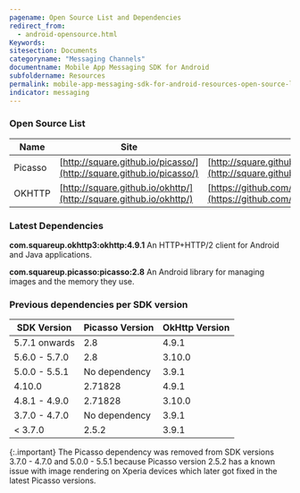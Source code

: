 ```yaml
---
pagename: Open Source List and Dependencies
redirect_from:
  - android-opensource.html
Keywords:
sitesection: Documents
categoryname: "Messaging Channels"
documentname: Mobile App Messaging SDK for Android
subfoldername: Resources
permalink: mobile-app-messaging-sdk-for-android-resources-open-source-list-and-dependencies.html
indicator: messaging
---
```


### Open Source List

| Name                | Site                                                    | License                                                                     |
|---------------------|---------------------------------------------------------|-----------------------------------------------------------------------------|
| Picasso             | [http://square.github.io/picasso/](http://square.github.io/picasso/)                        | [http://square.github.io/picasso/#license](http://square.github.io/picasso/#license)                                    |
| OKHTTP              | [http://square.github.io/okhttp/](http://square.github.io/okhttp/)                         | [https://github.com/square/okhttp/blob/master/LICENSE.txt](https://github.com/square/okhttp/blob/master/LICENSE.txt)                    |

### Latest Dependencies

**com.squareup.okhttp3:okhttp:4.9.1**
An HTTP+HTTP/2 client for Android and Java applications.

**com.squareup.picasso:picasso:2.8**
An Android library for managing images and the memory they use.

### Previous dependencies per SDK version

| SDK Version         | Picasso Version  | OkHttp Version   |
|---------------------|------------------|------------------|
| 5.7.1 onwards       | 2.8              | 4.9.1            |
| 5.6.0 - 5.7.0       | 2.8              | 3.10.0           |
| 5.0.0 - 5.5.1       | No dependency    | 3.9.1            |
| 4.10.0              | 2.71828          | 4.9.1            |
| 4.8.1 - 4.9.0       | 2.71828          | 3.10.0           |
| 3.7.0 - 4.7.0       | No dependency    | 3.9.1            |
| < 3.7.0             | 2.5.2            | 3.9.1            |

{:.important}
The Picasso dependency was removed from SDK versions 3.7.0 - 4.7.0 and 5.0.0 - 5.5.1 because Picasso version 2.5.2 has a known issue with image rendering on Xperia devices which later got fixed in the latest Picasso versions.
